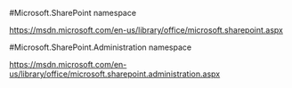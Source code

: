 ﻿#Microsoft.SharePoint namespace

https://msdn.microsoft.com/en-us/library/office/microsoft.sharepoint.aspx

#Microsoft.SharePoint.Administration namespace

https://msdn.microsoft.com/en-us/library/office/microsoft.sharepoint.administration.aspx


